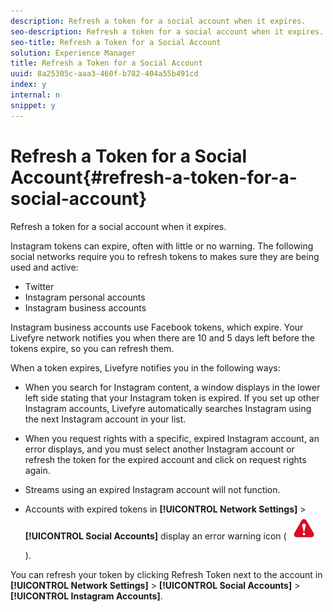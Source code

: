 ```yaml
---
description: Refresh a token for a social account when it expires.
seo-description: Refresh a token for a social account when it expires.
seo-title: Refresh a Token for a Social Account
solution: Experience Manager
title: Refresh a Token for a Social Account
uuid: 8a25305c-aaa3-460f-b782-404a55b491cd
index: y
internal: n
snippet: y
---
```


# Refresh a Token for a Social Account{#refresh-a-token-for-a-social-account}

Refresh a token for a social account when it expires.

Instagram tokens can expire, often with little or no warning. The following social networks require you to refresh tokens to makes sure they are being used and active:

* Twitter
* Instagram personal accounts
* Instagram business accounts

Instagram business accounts use Facebook tokens, which expire. Your Livefyre network notifies you when there are 10 and 5 days left before the tokens expire, so you can refresh them.

When a token expires, Livefyre notifies you in the following ways:

* When you search for Instagram content, a window displays in the lower left side stating that your Instagram token is expired. If you set up other Instagram accounts, Livefyre automatically searches Instagram using the next Instagram account in your list.
* When you request rights with a specific, expired Instagram account, an error displays, and you must select another Instagram account or refresh the token for the expired account and click on request rights again.
* Streams using an expired Instagram account will not function.
* Accounts with expired tokens in **[!UICONTROL Network Settings]** > **[!UICONTROL Social Accounts]** display an error warning icon ( ![](assets/warningError.png)

  ).

You can refresh your token by clicking Refresh Token next to the account in **[!UICONTROL Network Settings]** > **[!UICONTROL Social Accounts]** > **[!UICONTROL Instagram Accounts]**.
